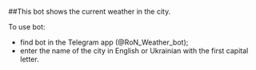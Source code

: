 ##This bot shows the current weather in the city.

To use bot:
 - find bot in the Telegram app (@RoN_Weather_bot);
 - enter the name of the city in English or Ukrainian with the first capital letter.